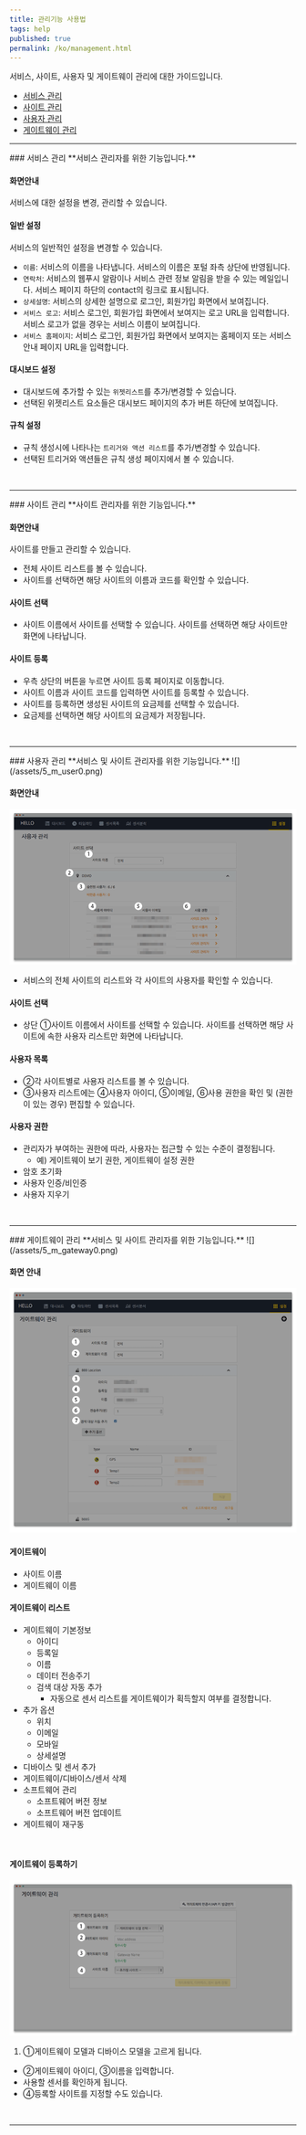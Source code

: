 ```yaml
---
title: 관리기능 사용법
tags: help
published: true
permalink: /ko/management.html
---
```


서비스, 사이트, 사용자 및 게이트웨이 관리에 대한 가이드입니다.

* [서비스 관리](#id-service-management)
* [사이트 관리](#id-site-management)
* [사용자 관리](#id-user-management)
* [게이트웨이 관리](#id-gateway-management)

---
<div id='id-service-management'></div>
### 서비스 관리
**서비스 관리자를 위한 기능입니다.**

#### 화면안내 
서비스에 대한 설정을 변경, 관리할 수 있습니다.

#### 일반 설정
서비스의 일반적인 설정을 변경할 수 있습니다.

* `이름`: 서비스의 이름을 나타냅니다. 서비스의 이름은 포털 좌측 상단에 반영됩니다.
* `연락처`: 서비스의 웹푸시 알람이나 서비스 관련 정보 알림을 받을 수 있는 메일입니다. 서비스 페이지 하단의 contact의 링크로 표시됩니다.
* `상세설명`: 서비스의 상세한 설명으로 로그인, 회원가입 화면에서 보여집니다.
* `서비스 로고`: 서비스 로그인, 회원가입 화면에서 보여지는 로고 URL을 입력합니다. 서비스 로고가 없을 경우는 서비스 이름이 보여집니다.
* `서비스 홈페이지`: 서비스 로그인, 회원가입 화면에서 보여지는 홈페이지 또는 서비스 안내 페이지 URL을 입력합니다.

#### 대시보드 설정
* 대시보드에 추가할 수 있는 `위젯리스트`를 추가/변경할 수 있습니다.
* 선택된 위젯리스트 요소들은 대시보드 페이지의 추가 버튼 하단에 보여집니다.

#### 규칙 설정
* 규칙 생성시에 나타나는 `트리거와 액션 리스트`를 추가/변경할 수 있습니다.
* 선택된 트리거와 액션들은 규칙 생성 페이지에서 볼 수 있습니다.

<br>

---
<div id='id-site-management'></div>
### 사이트 관리
**사이트 관리자를 위한 기능입니다.**

#### 화면안내 
사이트를 만들고 관리할 수 있습니다.

* 전체 사이트 리스트를 볼 수 있습니다.
* 사이트를 선택하면 해당 사이트의 이름과 코드를 확인할 수 있습니다.

#### 사이트 선택
* 사이트 이름에서 사이트를 선택할 수 있습니다. 사이트를 선택하면 해당 사이트만 화면에 나타납니다.

#### 사이트 등록
* 우측 상단의 <i class="fa fa-plus-circle"></i> 버튼을 누르면 사이트 등록 페이지로 이동합니다.
* 사이트 이름과 사이트 코드를 입력하면 사이트를 등록할 수 있습니다.
* 사이트를 등록하면 생성된 사이트의 요금제를 선택할 수 있습니다.
* 요금제를 선택하면 해당 사이트의 요금제가 저장됩니다.

<br>

---
<div id='id-user-management'></div>
### 사용자 관리
**서비스 및 사이트 관리자를 위한 기능입니다.**
![](/assets/5_m_user0.png)

#### 화면안내
![](/assets/5_user_m.png)

* 서비스의 전체 사이트의 리스트와 각 사이트의 사용자를 확인할 수 있습니다.

#### 사이트 선택
* 상단 ①사이트 이름에서 사이트를 선택할 수 있습니다. 사이트를 선택하면 해당 사이트에 속한 사용자 리스트만 화면에 나타납니다.

#### 사용자 목록
* ②각 사이트별로 사용자 리스트를 볼 수 있습니다.
* ③사용자 리스트에는 ④사용자 아이디, ⑤이메일, ⑥사용 권한을 확인 및 (권한이 있는 경우) 편집할 수 있습니다.

#### 사용자 권한
* 관리자가 부여하는 권한에 따라, 사용자는 접근할 수 있는 수준이 결정됩니다.
  -  예) 게이트웨이 보기 권한, 게이트웨이 설정 권한
* 암호 초기화
* 사용자 인증/비인증
* 사용자 지우기

<br>

---
<div id='id-gateway-management'></div>
### 게이트웨이 관리
**서비스 및 사이트 관리자를 위한 기능입니다.**
![](/assets/5_m_gateway0.png)

#### 화면 안내
![](/assets/5_m_gateway.png)

#### 게이트웨이
* 사이트 이름
* 게이트웨이 이름

#### 게이트웨이 리스트
* 게이트웨이 기본정보
  - 아이디
  - 등록일
  - 이름
  - 데이터 전송주기
  - 검색 대상 자동 추가
    - 자동으로 센서 리스트를 게이트웨이가 획득할지 여부를 결정합니다.
* 추가 옵션
  - 위치
  - 이메일
  - 모바일
  - 상세설명
* 디바이스 및 센서 추가
* 게이트웨이/디바이스/센서 삭제
* 소프트웨어 관리
  - 소프트웨어 버전 정보
  - 소프트웨어 버전 업데이트
* 게이트웨이 재구동

<br>

#### 게이트웨이 등록하기
![](/assets/5_m_gateway2.png)

1. ①게이트웨이 모델과 디바이스 모델을 고르게 됩니다.
* ②게이트웨이 아이디, ③이름을 입력합니다.
* 사용할 센서를 확인하게 됩니다.
* ④등록할 사이트를 지정할 수도 있습니다.

<br>

---


<!---
1. 서비스 관리
* 사이트 관리
* 사용자 관리
* 게이트웨이 관리
* 태그 관리
* 규칙 관리
-->
